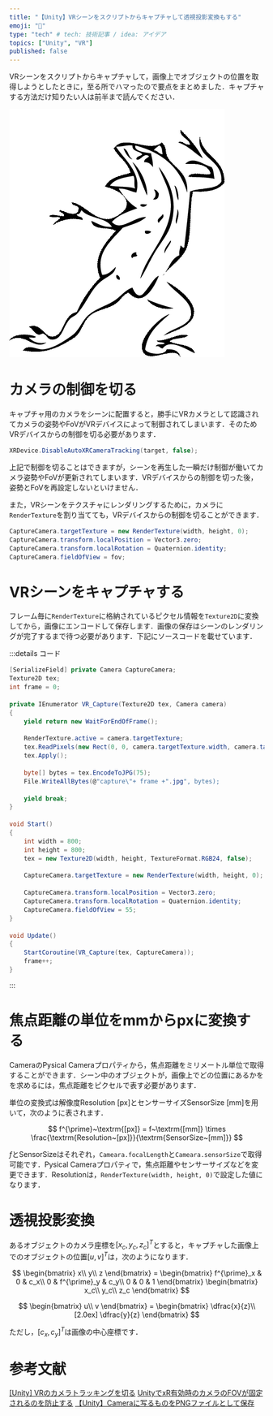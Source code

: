 ```yaml
---
title: "【Unity】VRシーンをスクリプトからキャプチャして透視投影変換もする"
emoji: "🎈"
type: "tech" # tech: 技術記事 / idea: アイデア
topics: ["Unity", "VR"]
published: false
---
```


VRシーンをスクリプトからキャプチャして，画像上でオブジェクトの位置を取得しようとしたときに，至る所でハマったので要点をまとめました．キャプチャする方法だけ知りたい人は前半まで読んでください．

![](/images/20210730/test.gif)

# カメラの制御を切る
キャプチャ用のカメラをシーンに配置すると，勝手にVRカメラとして認識されてカメラの姿勢やFoVがVRデバイスによって制御されてしまいます．そのためVRデバイスからの制御を切る必要があります．

```cs
XRDevice.DisableAutoXRCameraTracking(target, false);
```

上記で制御を切ることはできますが，シーンを再生した一瞬だけ制御が働いてカメラ姿勢やFoVが更新されてしまいます．VRデバイスからの制御を切った後，姿勢とFoVを再設定しないといけません．

また，VRシーンをテクスチャにレンダリングするために，カメラに`RenderTexture`を割り当てても，VRデバイスからの制御を切ることができます．

```cs
CaptureCamera.targetTexture = new RenderTexture(width, height, 0);
CaptureCamera.transform.localPosition = Vector3.zero;
CaptureCamera.transform.localRotation = Quaternion.identity;
CaptureCamera.fieldOfView = fov;
```

# VRシーンをキャプチャする
フレーム毎に`RenderTexture`に格納されているピクセル情報を`Texture2D`に変換してから，画像にエンコードして保存します．画像の保存はシーンのレンダリングが完了するまで待つ必要があります．下記にソースコードを載せています．

:::details コード
```cs
[SerializeField] private Camera CaptureCamera;
Texture2D tex;
int frame = 0;

private IEnumerator VR_Capture(Texture2D tex, Camera camera)
{
    yield return new WaitForEndOfFrame();

    RenderTexture.active = camera.targetTexture;
    tex.ReadPixels(new Rect(0, 0, camera.targetTexture.width, camera.targetTexture.height), 0, 0);
    tex.Apply();

    byte[] bytes = tex.EncodeToJPG(75);
    File.WriteAllBytes(@"capture\"+ frame +".jpg", bytes);

    yield break;
}

void Start()
{
    int width = 800;
    int height = 800;
    tex = new Texture2D(width, height, TextureFormat.RGB24, false);

    CaptureCamera.targetTexture = new RenderTexture(width, height, 0);

    CaptureCamera.transform.localPosition = Vector3.zero;
    CaptureCamera.transform.localRotation = Quaternion.identity;
    CaptureCamera.fieldOfView = 55;
}

void Update()
{
    StartCoroutine(VR_Capture(tex, CaptureCamera));
    frame++;
}
```
:::


# 焦点距離の単位をmmからpxに変換する
CameraのPysical Cameraプロパティから，焦点距離をミリメートル単位で取得することができます．シーン中のオブジェクトが，画像上でどの位置にあるかをを求めるには，焦点距離をピクセルで表す必要があります．

単位の変換式は解像度$\textrm{Resolution~[px]}$とセンサーサイズ$\textrm{SensorSize~[mm]}$を用いて，次のように表されます．

$$ f^{\prime}~\textrm{[px]} = f~\textrm{[mm]} \times \frac{\textrm{Resolution~[px]}}{\textrm{SensorSize~[mm]}} $$

$f$と$\textrm{SensorSize}$はそれぞれ，`Cameara.focalLength`と`Cameara.sensorSize`で取得可能です．Pysical Cameraプロパティで，焦点距離やセンサーサイズなどを変更できます．$\textrm{Resolution}$は，`RenderTexture(width, height, 0)`で設定した値になります．


# 透視投影変換
あるオブジェクトのカメラ座標を$[x_c, y_c, z_c]^T$とすると，キャプチャした画像上でのオブジェクトの位置$[u, v]^T$は，次のようになります．

$$ \begin{bmatrix} x\\ y\\ z \end{bmatrix} = \begin{bmatrix} f^{\prime}_x & 0 & c_x\\ 0 & f^{\prime}_y & c_y\\ 0 & 0 & 1 \end{bmatrix} \begin{bmatrix} x_c\\ y_c\\ z_c \end{bmatrix} $$

$$ \begin{bmatrix} u\\ v \end{bmatrix} = \begin{bmatrix} \dfrac{x}{z}\\[2.0ex] \dfrac{y}{z} \end{bmatrix} $$

ただし，$[c_x,c_y]^T$は画像の中心座標です．


# 参考文献
[[Unity] VRのカメラトラッキングを切る](https://qiita.com/kleus_balut/items/952299f7b27edd423b38)
[UnityでxR有効時のカメラのFOVが固定されるのを防止する](https://qiita.com/kleus_balut/items/952299f7b27edd423b38)
[【Unity】Cameraに写るものをPNGファイルとして保存](https://www.kemomimi.dev/unity/1161/)